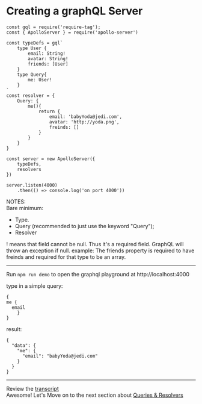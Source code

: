 # Creating a graphQL Server

```
const gql = require('require-tag');
const { ApolloServer } = require('apollo-server')

const typeDefs = gql`
    type User {
        email: String!
        avatar: String!
        friends: [User]
    }
    type Query{
        me: User!
    }
`
const resolver = {
    Query: {
        me(){
            return {
                email: 'babyYoda@jedi.com',
                avatar: 'http://yoda.png',
                freinds: []
            }
        }
    }
}

const server = new ApolloServer({
    typeDefs,
    resolvers
})

server.listen(4000)
    .then(() => console.log('on port 4000'))
```

NOTES:  
Bare minimum:

- Type.
- Query (recommended to just use the keyword "Query");
- Resolver

! means that field cannot be null. Thus it's a required field. GraphQL will throw an exception if null. 
example: The friends property is required to have freinds and required for that type to be an array.

---

Run `npm run demo` to open the graphql playground at http://localhost:4000

type in a simple query:

```
{
me {
  email
	}
}

```
result:
```
{
  "data": {
    "me": {
      "email": "babyYoda@jedi.com"
    }
  }
}
```

---
Review the [transcript](../05-transcripts/02-graphql-server.txt)  
Awesome! Let's Move on to the next section about [Queries & Resolvers](../01-Queries_Resolvers/00-query-types.md)